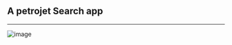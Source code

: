 ## A petrojet Search app

-----

![image](https://github.com/user-attachments/assets/5e1429f5-a703-4ea3-87fb-5334dccade91)
